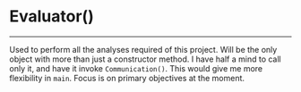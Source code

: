 # Evaluator()
---
Used to perform all the analyses required of this project. Will be the only object with more than just a constructor method. I have half a mind to call only it, and have it invoke `Communication()`. This would give me more flexibility in `main`. Focus is on primary objectives at the moment.
